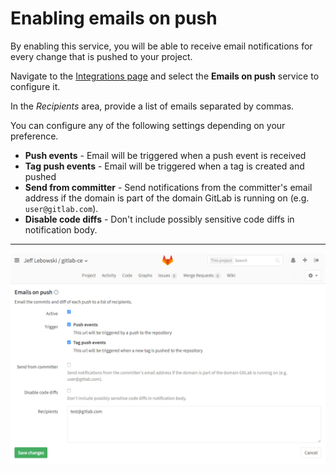 # Enabling emails on push

By enabling this service, you will be able to receive email notifications for
every change that is pushed to your project.

Navigate to the [Integrations page](project_services.md#accessing-the-project-services)
and select the **Emails on push** service to configure it.

In the _Recipients_ area, provide a list of emails separated by commas.

You can configure any of the following settings depending on your preference.

+ **Push events** - Email will be triggered when a push event is received
+ **Tag push events** - Email will be triggered when a tag is created and pushed
+ **Send from committer** - Send notifications from the committer's email address if the domain is part of the domain GitLab is running on (e.g. `user@gitlab.com`).
+ **Disable code diffs** - Don't include possibly sensitive code diffs in notification body.

---

![Email on push service settings](img/emails_on_push_service.png)
